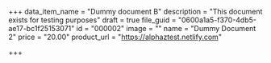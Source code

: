 +++
data_item_name = "Dummy document B"
description = "This document exists for testing purposes"
draft = true
file_guid = "0600a1a5-f370-4db5-ae17-bc1f25153071"
id = "000002"
image = ""
name = "Dummy Document 2"
price = "20.00"
product_url = "https://alphaztest.netlify.com"

+++
